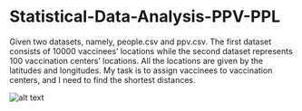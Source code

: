 # Statistical-Data-Analysis-PPV-PPL

Given two datasets, namely, people.csv and ppv.csv. The first dataset
consists of 10000 vaccinees’ locations while the second dataset represents 100
vaccination centers’ locations. All the locations are given by the latitudes and longitudes.
My task is to assign vaccinees to vaccination centers, and I need to find the shortest distances.

![alt text](https://github.com/[waiee]/[Statistical-Data-Analysis-PPV-PPL]/blob/[master]/Graph1.png?raw=true)
